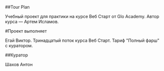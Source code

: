 ##Tour Plan

Учебный проект для практики на курсе Веб Старт от Glo Academy. Автор курса — Артем Исламов.

#Проект выполняет

Егай Виктор. Тринадцатый поток курса Веб Старт. Тариф "Полный фарш" с куратором.

##Куратор

Шахов Антон
